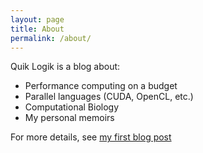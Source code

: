 ```yaml
---
layout: page
title: About
permalink: /about/
---
```


Quik Logik is a blog about:

* Performance computing on a budget
* Parallel languages (CUDA, OpenCL, etc.)
* Computational Biology
* My personal memoirs

For more details, see [my first blog post](/memoirs/2016/01/04/enter-logik.html)

